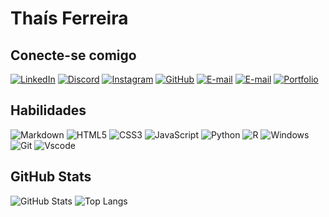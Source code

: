# Thaís Ferreira

## Conecte-se comigo
[![LinkedIn](https://img.shields.io/badge/LinkedIn-0077B5?style=for-the-badge&logo=linkedin&logoColor=white)](https://www.linkedin.com/in/thaisferreirasantos/)
[![Discord](https://img.shields.io/badge/Discord-7289DA?style=for-the-badge&logo=discord&logoColor=white)](https://https://discord.com/channels/@ilustratf/)
[![Instagram](https://img.shields.io/badge/-Instagram-%23E4405F?style=for-the-badge&logo=instagram&logoColor=white)](https://www.instagram.com/ilustratf/)
[![GitHub](https://img.shields.io/badge/GitHub-100000?style=for-the-badge&logo=github&logoColor=white)](https://github.com/thferreirasa)
[![E-mail](https://img.shields.io/badge/-Email-000?style=for-the-badge&logo=microsoft-outlook&logoColor=007BFF)](mailto:ilustratf@gmail.com)
[![E-mail](https://img.shields.io/badge/-Email-000?style=for-the-badge&logo=microsoft-outlook&logoColor=007BFF)](mailto:thferreirasa@gmail.com)
[![Portfolio](https://img.shields.io/badge/Portfolio-FF5722?style=for-the-badge&logo=todoist&logoColor=white)](https://www.behance.net/ilustratf)

## Habilidades
![Markdown](https://img.shields.io/badge/Markdown-000?style=for-the-badge&logo=markdown)
![HTML5](https://img.shields.io/badge/HTML5-E34F26?style=for-the-badge&logo=html5&logoColor=white)
![CSS3](https://img.shields.io/badge/CSS3-1572B6?style=for-the-badge&logo=css3&logoColor=white)
![JavaScript](https://img.shields.io/badge/JavaScript-F7DF1E?style=for-the-badge&logo=javascript&logoColor=black)
![Python](https://img.shields.io/badge/python-3670A0?style=for-the-badge&logo=python&logoColor=ffdd54)
![R](https://img.shields.io/badge/R-276DC3?style=for-the-badge&logo=r&logoColor=white)
![Windows](https://img.shields.io/badge/Windows-000?style=for-the-badge&logo=windows&logoColor=2CA5E0)
![Git](https://img.shields.io/badge/GIT-E44C30?style=for-the-badge&logo=git&logoColor=white)
![Vscode](https://img.shields.io/badge/Vscode-007ACC?style=for-the-badge&logo=visual-studio-code&logoColor=white)

## GitHub Stats
![GitHub Stats](https://github-readme-stats.vercel.app/api?username=thferreirasa&theme=transparent&bg_color=000&border_color=30A3DC&show_icons=true&icon_color=30A3DC&title_color=E94D5F&text_color=FFF)
![Top Langs](https://github-readme-stats-git-masterrstaa-rickstaa.vercel.app/api/top-langs/?username=thferreirasa&layout=compact&bg_color=000&border_color=30A3DC&title_color=E94D5F&text_color=FFF)
